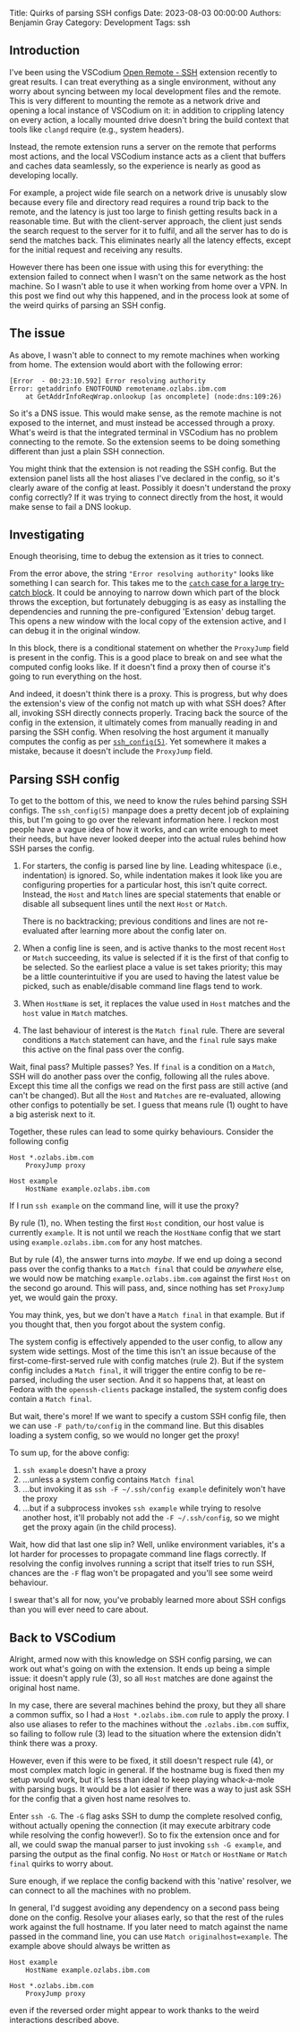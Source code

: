 Title: Quirks of parsing SSH configs 
Date: 2023-08-03 00:00:00 
Authors: Benjamin Gray 
Category: Development 
Tags: ssh


## Introduction

I've been using the VSCodium 
[Open Remote - SSH](https://open-vsx.org/extension/jeanp413/open-remote-ssh)
extension recently to great results. I can treat everything as a single
environment, without any worry about syncing between my local development files
and the remote. This is very different to mounting the remote as a network drive
and opening a local instance of VSCodium on it: in addition to crippling latency
on every action, a locally mounted drive doesn't bring the build context that
tools like `clangd` require (e.g., system headers).

Instead, the remote extension runs a server on the remote that performs most
actions, and the local VSCodium instance acts as a client that buffers and
caches data seamlessly, so the experience is nearly as good as developing
locally. 

For example, a project wide file search on a network drive is unusably slow
because every file and directory read requires a round trip back to the remote,
and the latency is just too large to finish getting results back in a reasonable
time. But with the client-server approach, the client just sends the search
request to the server for it to fulfil, and all the server has to do is send the
matches back. This eliminates nearly all the latency effects, except for the
initial request and receiving any results.

However there has been one issue with using this for everything: the extension
failed to connect when I wasn't on the same network as the host machine. So I
wasn't able to use it when working from home over a VPN. In this post we find
out why this happened, and in the process look at some of the weird quirks of
parsing an SSH config.


## The issue

As above, I wasn't able to connect to my remote machines when working from home.
The extension would abort with the following error:

```text
[Error  - 00:23:10.592] Error resolving authority
Error: getaddrinfo ENOTFOUND remotename.ozlabs.ibm.com
	at GetAddrInfoReqWrap.onlookup [as oncomplete] (node:dns:109:26)
```

So it's a DNS issue. This would make sense, as the remote machine is not exposed
to the internet, and must instead be accessed through a proxy. What's weird is
that the integrated terminal in VSCodium has no problem connecting to the
remote. So the extension seems to be doing something different than just a plain
SSH connection.

You might think that the extension is not reading the SSH config. But the
extension panel lists all the host aliases I've declared in the config, so it's
clearly aware of the config at least. Possibly it doesn't understand the proxy
config correctly? If it was trying to connect directly from the host, it would
make sense to fail a DNS lookup.


## Investigating

Enough theorising, time to debug the extension as it tries to connect.

From the error above, the string `"Error resolving authority"` looks like
something I can search for. This takes me to the
[`catch` case for a large try-catch block](https://github.com/jeanp413/open-remote-ssh/blob/521098e24f48b4b9e04d476895f9097b03f8c984/src/authResolver.ts#L226).
It could be annoying to narrow down which part of the block
throws the exception, but fortunately debugging is as easy as installing the
dependencies and running the pre-configured 'Extension' debug target. This opens
a new window with the local copy of the extension active, and I can debug it in
the original window.

In this block, there is a conditional statement on whether the `ProxyJump` field
is present in the config. This is a good place to break on and see what the
computed config looks like. If it doesn't find a proxy then of course it's going
to run everything on the host.

And indeed, it doesn't think there is a proxy. This is progress, but why does
the extension's view of the config not match up with what SSH does? After all,
invoking SSH directly connects properly. Tracing back the source of the config
in the extension, it ultimately comes from manually reading in and parsing the
SSH config. When resolving the host argument it manually computes the config as
per [`ssh_config(5)`](https://man7.org/linux/man-pages/man5/ssh_config.5.html).
Yet somewhere it makes a mistake, because it doesn't include the `ProxyJump`
field.


## Parsing SSH config

To get to the bottom of this, we need to know the rules behind parsing SSH
configs. The `ssh_config(5)` manpage does a pretty decent job of explaining
this, but I'm going to go over the relevant information here. I reckon most
people have a vague idea of how it works, and can write enough to meet their
needs, but have never looked deeper into the actual rules behind how SSH parses
the config.

1. For starters, the config is parsed line by line. Leading whitespace (i.e.,
   indentation) is ignored. So, while indentation makes it look like you are
   configuring properties for a particular host, this isn't quite correct.
   Instead, the `Host` and `Match` lines are special statements that enable or
   disable all subsequent lines until the next `Host` or `Match`.

    There is no backtracking; previous conditions and lines are not re-evaluated
    after learning more about the config later on.

2. When a config line is seen, and is active thanks to the most recent `Host` or
   `Match` succeeding, its value is selected if it is the first of that config
   to be selected. So the earliest place a value is set takes priority; this may
   be a little counterintuitive if you are used to having the latest value be
   picked, such as enable/disable command line flags tend to work.

3. When `HostName` is set, it replaces the value used in `Host` matches and the
   `host` value in `Match` matches.

4. The last behaviour of interest is the `Match final` rule. There are several
   conditions a `Match` statement can have, and the `final` rule says make this
   active on the final pass over the config.

Wait, final pass? Multiple passes? Yes. If `final` is a condition on a `Match`,
SSH will do another pass over the config, following all the rules above. Except
this time all the configs we read on the first pass are still active (and can't
be changed). But all the `Host` and `Matches` are re-evaluated, allowing other
configs to potentially be set. I guess that means rule (1) ought to have a big
asterisk next to it.

Together, these rules can lead to some quirky behaviours. Consider the following
config

```text
Host *.ozlabs.ibm.com
    ProxyJump proxy

Host example
    HostName example.ozlabs.ibm.com
```

If I run `ssh example` on the command line, will it use the proxy?

By rule (1), no. When testing the first `Host` condition, our host value is
currently `example`. It is not until we reach the `HostName` config that we
start using `example.ozlabs.ibm.com` for any host matches.

But by rule (4), the answer turns into _maybe_. If we end up doing a second pass
over the config thanks to a `Match final` that could be _anywhere_ else, we
would now be matching `example.ozlabs.ibm.com` against the first `Host` on the
second go around. This will pass, and, since nothing has set `ProxyJump` yet, we
would gain the proxy.

You may think, yes, but we don't have a `Match final` in that example. But if
you thought that, then you forgot about the system config.

The system config is effectively appended to the user config, to allow any
system wide settings. Most of the time this isn't an issue because of the
first-come-first-served rule with config matches (rule 2). But if the system
config includes a `Match final`, it will trigger the entire config to be
re-parsed, including the user section. And it so happens that, at least on
Fedora with the `openssh-clients` package installed, the system config does
contain a `Match final`.

But wait, there's more! If we want to specify a custom SSH config file, then we
can use `-F path/to/config` in the command line. But this disables loading a
system config, so we would no longer get the proxy!

To sum up, for the above config:

1. `ssh example` doesn't have a proxy
2. ...unless a system config contains `Match final`
3. ...but invoking it as `ssh -F ~/.ssh/config example` definitely won't have
   the proxy
4. ...but if a subprocess invokes `ssh example` while trying to resolve another
   host, it'll probably not add the `-F ~/.ssh/config`, so we might get the
   proxy again (in the child process).

Wait, how did that last one slip in? Well, unlike environment variables, it's a
lot harder for processes to propagate command line flags correctly. If resolving
the config involves running a script that itself tries to run SSH, chances are
the `-F` flag won't be propagated and you'll see some weird behaviour.

I swear that's all for now, you've probably learned more about SSH configs than
you will ever need to care about.


## Back to VSCodium

Alright, armed now with this knowledge on SSH config parsing, we can work out
what's going on with the extension. It ends up being a simple issue: it doesn't
apply rule (3), so all `Host` matches are done against the original host name.

In my case, there are several machines behind the proxy, but they all share a
common suffix, so I had a `Host *.ozlabs.ibm.com` rule to apply the proxy. I
also use aliases to refer to the machines without the `.ozlabs.ibm.com` suffix,
so failing to follow rule (3) lead to the situation where the extension didn't
think there was a proxy.

However, even if this were to be fixed, it still doesn't respect rule (4), or
most complex match logic in general. If the hostname bug is fixed then my setup
would work, but it's less than ideal to keep playing whack-a-mole with parsing
bugs. It would be a lot easier if there was a way to just ask SSH for the config
that a given host name resolves to.

Enter `ssh -G`. The `-G` flag asks SSH to dump the complete resolved config,
without actually opening the connection (it may execute arbitrary code while
resolving the config however!). So to fix the extension once and for all, we
could swap the manual parser to just invoking `ssh -G example`, and parsing the
output as the final config. No `Host` or `Match` or `HostName` or `Match final`
quirks to worry about.

Sure enough, if we replace the config backend with this 'native' resolver, we
can connect to all the machines with no problem.

In general, I'd suggest avoiding any dependency on a second pass being done on
the config. Resolve your aliases early, so that the rest of the rules work
against the full hostname. If you later need to match against the name passed in
the command line, you can use `Match originalhost=example`. The example above
should always be written as

```text
Host example
    HostName example.ozlabs.ibm.com

Host *.ozlabs.ibm.com
    ProxyJump proxy
```

even if the reversed order might appear to work thanks to the weird interactions
described above.
